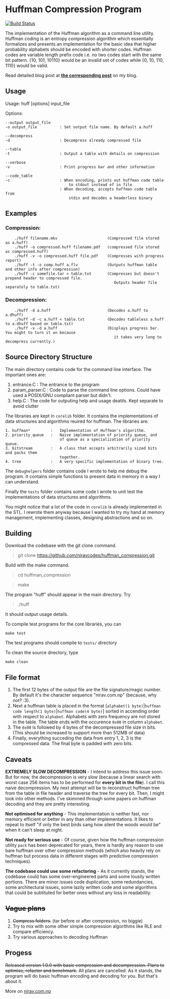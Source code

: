# Huffman Compression Program

[![Build Status](https://travis-ci.org/niravcodes/huffman_compression.svg?branch=master)](https://travis-ci.org/niravcodes/huffman_compression)

The implementation of the Huffman algorithm as a command line utility. Huffman coding is an entropy compression algorithm which essentially formalizes and presents an implementation for the basic idea that higher probability alphabets should be encoded with shorter codes. Huffman codes are variable length prefix code i.e. no two codes start with the same bit pattern. {10, 101, 10110} would be an invalid set of codes while {0, 10, 110, 1110} would be valid.

Read detailed blog post at [**the corresponding post**](https://nirav.com.np/2019/02/14/writing-huffman-compression-in-cpp.html) on my blog.

## Usage
Usage: huff [options] input_file  

Options:  

    --output output_file
    -o output_file          : Set output file name. By default a.huff  

    --decompress
    -d                      : Decompress already compressed file  

    --table
    -t                      : Output a table with details on compression

    --verbose
    -v                      : Print progress bar and other information

    --code_table
    -c                      : When encoding, prints out huffman code table 
                                to stdout instead of in file
                            : When decoding, accepts huffman code table from 
                                stdin and decodes a headerless binary

## Examples

### Compression:

        ./huff filename.mkv                      (Compressed file stored as a.huff)        
        ./huff -o compressed.huff filename.pdf   (compressed file stored as compressed.huff)
        ./huff -v -o compressed.huff file.pdf    (Compresses with progress report)
        ./huff -t -o comp.huff a.flv             (Outputs huffman table and other info after compression)
        ./huff -c somefile.tar > table.txt       (Compresses but doesn't prepend header to compressed file.
                                                    Outputs header file separately to table.txt)

### Decompression:

        ./huff -d a.huff                         (Decodes a.huff to a.dhuff)
        ./huff -d -c a.huff < table.txt          (Decodes tableless a.huff to a.dhuff based on table.txt)
        ./huff -v -d a.huff                      (Displays progress bar. You might to turn it on because
                                                    it takes very long to decompress currently.)

## Source Directory Structure
The main directory contains code for the command line interface. The important ones are:

1. entrance.C       :   The entrance to the program
2. param_parser.C   :   Code to parse the command line options. Could have used
                        a POSIX/GNU compliant parser but didn't.
3. help.C           :   The code for outputing help and usage deatils. Kept separate
                        to avoid clutter

The libraries are kept in `corelib` folder. It contains the implementations 
of data structures and algorithms reuired for huffman. The libraries are:

    1. huffman*         :   Implementation of Huffman's algorithm.
    2. priority_queue   :   Naive implementation of priority queue, and
                            of queue as a specialization of priority queue.
    3. bitstream        :   A class that accepts arbitrarily sized bits and packs them
                            together.
    4. tree             :   A very specific implementation of binary tree.

The `debughelpers` folder contains code I wrote to help me debug the program. It
contains simple functions to present data in memory in a way I can understand.

Finally the `tests` folder contains some code I wrote to unit test the implementations of
data structures and algorithms.

You might notice that a lot of the code in `corelib` is already implemented in the STL. 
I rewrote them anyway because I wanted to try my hand at memory management, implementing
classes, designing abstractions and so on. 

## Building
Download the codebase with the git clone command.
> git clone https://github.com/niravcodes/huffman_compression.git 

Build with the make command.

> cd huffman_compression

> make

The program "huff" should appear in the main directory. Try
> ./huff 

It should output usage details.

To compile test programs for the core libraries, you can 

    make test

The test programs should compile to `tests/` directory

To clean the source directory, type 
    
    make clean

## File format 
1. The first 12 bytes of the output file are the file signature/magic number. By default it's the character sequence "nirav.com.np" (because, why not? :3).
2. Next a huffman table is placed in the format [`alphabet(1 byte)`|`huffman code length(1 byte)`|`huffman code(4 byte)`] sorted in accending order with respect to `alphabet`. Alphabets with zero frequency are not stored in the table. The table ends with the occurence `0x00` in column `alphabet`.
3. The `0x00` is followed by 4 bytes of the decompressed file size in bits. (This should be increased to support more than 512MB of data)
4. Finally, everything succeding the data from entry 1, 2, 3 is the compressed data. The final byte is padded with zero bits.

## Caveats
**EXTREMELY SLOW DECOMPRESSION** - I intend to address this issue soon. But for now, the decompression is very slow (because a linear search with worst case 256 items has to be performed for **every bit in the file**). I call this naive decompression. My next attempt will be to reconstruct huffman tree from the table in file header and traverse the tree for every bit. Then, I might look into other methods. I've skimmed through some papers on huffman decoding and they are pretty interesting.

**Not optimised for anything** - This implementation is neither fast, nor memory efficient or better in any than other implementations. It likes to repeat to itself "if only the best birds sang how silent the woods would be" when it can't sleep at night.

**Not ready for serious use** - Of course, given how the huffman compression utility `pack` has been deprecated for years, there is hardly any reason to use bare huffman over other compression methods (which also heavily rely on huffman but process data in different stages with predictive compression techniques).

**The codebase could use some refactoring** - As it currently stands, the codebase could has some over-engineered parts and some lousily written portions. There are minor issues code duplication, some redundancies, some architectural issues, some lazily written code and some algorithms that could be subtituted for better ones without any loss in readability.

## <s>Vague plans</s>
1. <s>Compress folders.</s> (tar before or after compression, no biggie)
2. Try to mix with some other simple compression algorithms like RLE and compare efficiency.
3. Try various approaches to decoding Huffman

## Progess
<s>Released version 1.0.0 with basic compression and decompression. Plans to optimise, refactor and benchmark.</s> All plans are cancelled. As it stands, the program will do basic huffman encoding and decoding for you. But that's about it.

More  on [nirav.com.np](https://nirav.com.np)
